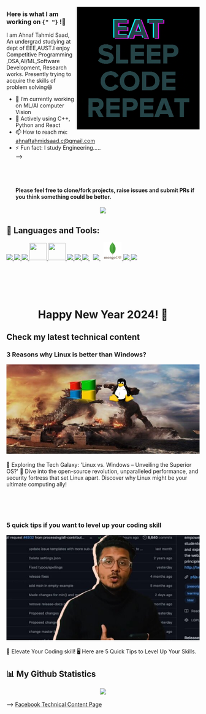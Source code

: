 <p><img align="right" src="https://github.com/AhnafTahmid1776/AhnafTahmid1776/blob/main/giphy.gif" width="320" height="320" margin-bottom="30px" /></p>



### Here is what I am working on `{" "}` !👋

I am Ahnaf Tahmid Saad, An undergrad studying at dept of EEE,AUST.I enjoy Competitive Programming ,DSA,AI/ML,Software Development, Research works. Presently trying to acquire the skills of problem solving😄


- 🔭 I’m currently working on  ML/AI computer Vision
- 💬 Actively using C++, Python and React
- 📫 How to reach me: ahnaftahmidsaad.c@gmail.com
- ⚡ Fun fact: I study Engineering.....             
-->
  <br><br><br><br>
  <h4>Please feel free to clone/fork projects, raise issues and submit PRs if you think something could be better.</h4>
<p align="center"><img src="https://komarev.com/ghpvc/?username=AhnafTahmid1776&label=Profile%20views&color=red&style=flat-square"> </p>

## 🚀 Languages and Tools:

<p align="left"> 
    <a href="https://en.wikipedia.org/wiki/C%2B%2B" target="_blank"> <img src="https://img.icons8.com/color/48/000000/c-plus-plus-logo.png"/> </a>
    <a href="https://reactjs.org/" target="_blank"> <img src="https://img.icons8.com/color/48/000000/react-native.png"/> </a> 
    <a href="https://developer.mozilla.org/en-US/docs/Web/JavaScript" target="_blank"> <img src="https://img.icons8.com/color/48/000000/javascript.png"/> </a> 
    <a href="https://www.w3.org/html/" target="_blank"> <img src="https://upload.wikimedia.org/wikipedia/commons/6/61/HTML5_logo_and_wordmark.svg" height="45px" width="45px"/> </a> 
    <a href="https://www.w3schools.com/css/" target="_blank"> <img src="https://upload.wikimedia.org/wikipedia/commons/d/d5/CSS3_logo_and_wordmark.svg" height="45px" width="45px"/> </a> 
    <a href="https://getbootstrap.com" target="_blank"> <img src="https://img.icons8.com/color/48/000000/bootstrap.png"/> </a> 
    <a href="https://www.python.org" target="_blank"> <img src="https://img.icons8.com/color/48/000000/python.png"/> </a> 
    <a style="padding-right:8px;" href="https://nodejs.org" target="_blank"> <img src="https://img.icons8.com/color/48/000000/nodejs.png"/> </a> 
    <a style="padding-right:8px;" href="https://www.mysql.com/" target="_blank"> <img src="https://img.icons8.com/fluent/50/000000/mysql-logo.png"/> </a>
    <a href="https://www.mongodb.com/" target="_blank"> <img src="https://raw.githubusercontent.com/devicons/devicon/master/icons/mongodb/mongodb-original-wordmark.svg" alt="mongodb" width="48" height="48"/> </a> 
    <a href="https://firebase.google.com/" target="_blank"> <img src="https://img.icons8.com/color/48/000000/firebase.png"/> </a>    
    <a href="https://git-scm.com/" target="_blank"> <img src="https://img.icons8.com/color/48/000000/git.png"/> </a>  
</p>

<!-- [![React Badge](https://img.shields.io/badge/-React-61DBFB?style=for-the-badge&labelColor=black&logo=react&logoColor=61DBFB)](#)  [![Javascript Badge](https://img.shields.io/badge/-Javascript-F0DB4F?style=for-the-badge&labelColor=black&logo=javascript&logoColor=F0DB4F)](#) [![Typescript Badge](https://img.shields.io/badge/-Typescript-007acc?style=for-the-badge&labelColor=black&logo=typescript&logoColor=007acc)](#) [![Nodejs Badge](https://img.shields.io/badge/-Nodejs-3C873A?style=for-the-badge&labelColor=black&logo=node.js&logoColor=3C873A)](#) [![GraphQL Badge](https://img.shields.io/badge/-GraphQl-e535ab?style=for-the-badge&labelColor=black&logo=node.js&logoColor=e535ab)](#) -->
<br/><br/><br/><br/>

<h1 align="center"><b>Happy New Year 2024! 🎉</b></h1>

## Check my latest technical content
### 3 Reasons why Linux is better than Windows?
[![Watch the video](https://github.com/AhnafTahmid1776/AhnafTahmid1776/blob/main/c1.jpg)](https://www.facebook.com/saad1776/videos/1290864214919673/)
<br><br>
🚀 Exploring the Tech Galaxy: 'Linux vs. Windows – Unveiling the Superior OS?' 🤔 Dive into the open-source revolution, unparalleled performance, and security fortress that set Linux apart. Discover why Linux might be your ultimate computing ally!

<br><br><br>
### 5 quick tips if you want to level up your coding skill
[![Watch the video](https://github.com/AhnafTahmid1776/AhnafTahmid1776/blob/main/c2.jpg)](https://www.facebook.com/saad1776/videos/1290864214919673/)
<br><br>
🚀 Elevate Your Coding skill! 
🖥️ Here are 5 Quick Tips to Level Up Your Skills.



## 📊 My Github Statistics

 <p align="center">
    <p align="center"><img  src="https://github-readme-stats.vercel.app/api?username=AhnafTahmid1776&show_icons=true&locale=en"/></p>
</p>
  
--> [Facebook Technical Content Page](https://www.facebook.com/saad1776)

